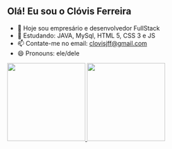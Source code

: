 ## Olá! Eu sou o Clóvis Ferreira

- 🔭 Hoje sou empresário e desenvolvedor FullStack
- 🌱 Estudando: JAVA, MySql, HTML 5, CSS 3 e JS
- 📫 Contate-me no email: clovisjff@gmail.com
- 😄 Pronouns: ele/dele

<div>
  <a href="https://github.com/clovisjff/clovisjff">
  <img height="180cm" src="https://github-readme-stats.vercel.app/api?username=clovisjff&show_icons=true&theme=dracula&included_all_comits=true&count_private=true"/>
  <img height="180cm" src="https://github-readme-stats.vercel.app/api/top-langs/?username=clovisjff&layout=compact&langs_count=16&theme=dracula"/>                         
                           
</div>
